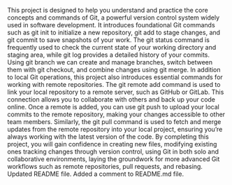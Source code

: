 This project is designed to help you understand and practice the core concepts and commands of Git, a powerful version control system widely used in software development. 
It introduces foundational Git commands such as git init to initialize a new repository, git add to stage changes, and git commit to save snapshots of your work.
The git status command is frequently used to check the current state of your working directory and staging area, while git log provides a detailed history of your commits.
Using git branch we can create and manage branches, switch between them with git checkout, and combine changes using git merge.
In addition to local Git operations, this project also introduces essential commands for working with remote repositories. The git remote add command is used to link your local repository to a remote server, such as GitHub or GitLab. This connection allows you to collaborate with others and back up your code online.
Once a remote is added, you can use git push to upload your local commits to the remote repository, making your changes accessible to other team members. Similarly, the git pull command is used to fetch and merge updates from the remote repository into your local project, ensuring you’re always working with the latest version of the code.
By completing this project, you will gain confidence in creating new files, modifying existing ones tracking changes through version control, using Git in both solo and collaborative environments, laying the groundwork for more advanced Git workflows such as remote repositories, pull requests, and rebasing.
Updated README file.
Added a comment to README.md file.